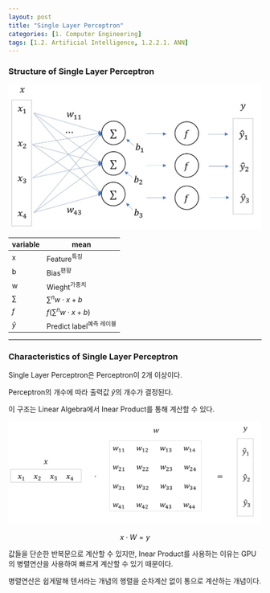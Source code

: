```yaml
---
layout: post 
title: "Single Layer Perceptron"
categories: [1. Computer Engineering]
tags: [1.2. Artificial Intelligence, 1.2.2.1. ANN]
---
```


### Structure of Single Layer Perceptron

![single layer perceptron](https://raw.githubusercontent.com/maizer2/gitblog_img/main/1.%20Computer%20Engineering/1.2.%20Artificial%20Intelligence/2022-05-18-single-layer-perseptron/Single-Layer-Perceptron.JPG)

|variable|mean|
|--------|----|
|x|Feature<sup>특징</sup>|
|b|Bias<sup>편향</sup>|
|w|Wieght<sup>가중치</sup>|
|$\sum$|$\sum^{n}w\cdot x + b$|
|$f$|$f(\sum^{n}w\cdot x + b)$
|$\hat{y}$|Predict label<sup>예측 레이블|

---

### Characteristics of Single Layer Perceptron

Single Layer Perceptron은 Perceptron이 2개 이상이다.

Perceptron의 개수에 따라 출력값 $\hat{y}$의 개수가 결정된다.

이 구조는 Linear Algebra에서 Inear Product를 통해 계산할 수 있다.

![single layer perceptron](https://raw.githubusercontent.com/maizer2/gitblog_img/main/1.%20Computer%20Engineering/1.2.%20Artificial%20Intelligence/2022-05-18-single-layer-perseptron/Perceptron-Inear-Product.JPG)

$$ x \cdot W = y $$

값들을 단순한 반복문으로 계산할 수 있지만, Inear Product를 사용하는 이유는 GPU의 병렬연산을 사용하여 빠르게 계산할 수 있기 때문이다.

병렬연산은 쉽게말해 텐서라는 개념의 행렬을 순차계산 없이 통으로 계산하는 개념이다.